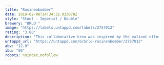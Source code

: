 ```yaml
---
title: "Rosinenbomber"
date: 2019-02-08T14:34:32.033078Z
style: "Stout - Imperial / Double"
brewery: "BRLO "
image: "https://labels.untappd.com/labels/2757012"
rating: "3.88"
description: "This collaborative brew was inspired by the valiant efforts of the allied pilots who supplied 2.3 million tonnes of essential goods to the citizens of Berlin during the Berlin Blockade and Mr. Gail Halverson, affectionately known as ‘The Chocolate Bomber’, whose actions led to ‘Operation Little Vittles’. Rosinenbomber delivers an impressive payload of rich dark chocolate, dried fruit, vanilla, and cocoa nibs, and is guaranteed to evoke a child like excitement in those lucky enough to cross its path."
untappd_url: "https://untappd.com/b/brlo-rosinenbomber/2757012"
abv: "12.0"
ibu: "80"
robots: noindex,nofollow
---
```

